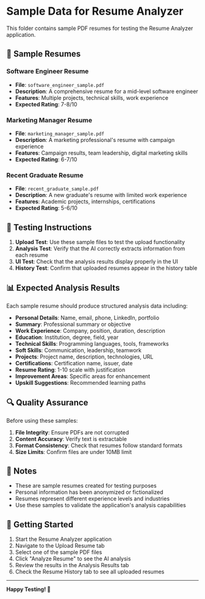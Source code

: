 # Sample Data for Resume Analyzer

This folder contains sample PDF resumes for testing the Resume Analyzer application.

## 📄 Sample Resumes

### Software Engineer Resume
- **File**: `software_engineer_sample.pdf`
- **Description**: A comprehensive resume for a mid-level software engineer
- **Features**: Multiple projects, technical skills, work experience
- **Expected Rating**: 7-8/10

### Marketing Manager Resume
- **File**: `marketing_manager_sample.pdf`
- **Description**: A marketing professional's resume with campaign experience
- **Features**: Campaign results, team leadership, digital marketing skills
- **Expected Rating**: 6-7/10

### Recent Graduate Resume
- **File**: `recent_graduate_sample.pdf`
- **Description**: A new graduate's resume with limited work experience
- **Features**: Academic projects, internships, certifications
- **Expected Rating**: 5-6/10

## 🧪 Testing Instructions

1. **Upload Test**: Use these sample files to test the upload functionality
2. **Analysis Test**: Verify that the AI correctly extracts information from each resume
3. **UI Test**: Check that the analysis results display properly in the UI
4. **History Test**: Confirm that uploaded resumes appear in the history table

## 📊 Expected Analysis Results

Each sample resume should produce structured analysis data including:

- **Personal Details**: Name, email, phone, LinkedIn, portfolio
- **Summary**: Professional summary or objective
- **Work Experience**: Company, position, duration, description
- **Education**: Institution, degree, field, year
- **Technical Skills**: Programming languages, tools, frameworks
- **Soft Skills**: Communication, leadership, teamwork
- **Projects**: Project name, description, technologies, URL
- **Certifications**: Certification name, issuer, date
- **Resume Rating**: 1-10 scale with justification
- **Improvement Areas**: Specific areas for enhancement
- **Upskill Suggestions**: Recommended learning paths

## 🔍 Quality Assurance

Before using these samples:

1. **File Integrity**: Ensure PDFs are not corrupted
2. **Content Accuracy**: Verify text is extractable
3. **Format Consistency**: Check that resumes follow standard formats
4. **Size Limits**: Confirm files are under 10MB limit

## 📝 Notes

- These are sample resumes created for testing purposes
- Personal information has been anonymized or fictionalized
- Resumes represent different experience levels and industries
- Use these samples to validate the application's analysis capabilities

## 🚀 Getting Started

1. Start the Resume Analyzer application
2. Navigate to the Upload Resume tab
3. Select one of the sample PDF files
4. Click "Analyze Resume" to see the AI analysis
5. Review the results in the Analysis Results tab
6. Check the Resume History tab to see all uploaded resumes

---

**Happy Testing! 🎯**
